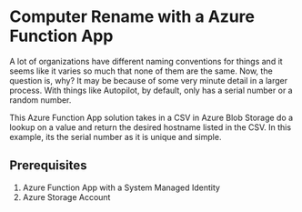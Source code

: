 # Computer Rename with a Azure Function App

A lot of organizations have different naming conventions for things and it seems like it varies so much that none of them are the same. Now, the question is, why? It may be because of some very minute detail in a larger process. With things like Autopilot, by default, only has a serial number or a random number.

This Azure Function App solution takes in a CSV in Azure Blob Storage do a lookup on a value and return the desired hostname listed in the CSV. In this example, its the serial number as it is unique and simple. 

## Prerequisites

1. Azure Function App with a System Managed Identity
2. Azure Storage Account
